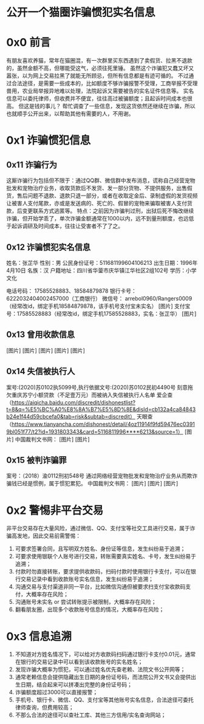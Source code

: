 # 公开一个猫圈诈骗惯犯实名信息
# 0x0 前言
有朋友喜欢养猫，常年在猫圈混，有一次群里买东西遇到了卖假货、拉黑不退款的，虽然金额不高，但哪能受这气，必须往死里锤。
虽然这个诈骗犯又蠢又坏又嚣张，以为网上交易拉黑了就能无所顾忌，但所有信息都是有迹可循的。
不过通过合法途径，是需要一些成本的，比如额度不够诈骗报警不受理，工商举报不受理兽用，农业局举报异地难以处理，法院起诉又需要被告的实名证件信息等。
实名信息可以委托律师，但收费并不便宜，往往高过被骗额度；且起诉时间成本也很高。
但这是钱的事儿？
帮忙调查了一些信息，发现这货依然还继续在诈骗，所以也就顺手公开出来，以帮助其他有需要的人，不用谢。
# 0x1 诈骗惯犯信息
## 0x11 诈骗行为
这厮诈骗行为包括但不限于：通过QQ群、微信群中发布消息，谎称自己经营宠物批发和宠物治疗业务，收取货款后不发货、发一部分货物、不提供服务，出售假货，售后问题不退款、退款只退一部分，或者在收取定金后、录制虚假的发货视频让被害人支付尾款，亦或是发送病的、死亡的、假冒的宠物来骗取被害人支付货款，后变更联系方式逃匿等。
特点：之前因为诈骗判过刑，出狱后死不悔改继续诈骗，但开始学乖了，单次诈骗金额通常在1000以内，远不到量刑额度，也远低于起诉调研及时间成本，往往让受害者不了了之。
## 0x12 诈骗惯犯实名信息
姓名：张芷华
性别：男
公民身份证号：511681199604106213
出生日期：1996年4月10日
名族：汉
户籍地址：四川省华蓥市庆华镇江华社区2组102号
学历：小学文化

电话号码： 17585528883、18584879878
银行卡号：6222032404002457000（工商银行）
微信号： arrebol0960/Rangers0009（经常改id，绑定手机18584879878，该手机号支付宝未实名）
[图片]
支付宝号：17585528883（经常改id，绑定手机17585528883，实名：张芷华）
[图片]
## 0x13 曾用收款信息
[图片]
[图片]
[图片]
[图片]
[图片]
## 0x14 失信被执行人
案号:(2020)苏0102执5099号,执行依据文号:(2020)苏0102民初4490号
刻意拖欠重庆苏宁小额贷款（不足壹万元）而被纳入失信被执行人名单
爱企查（https://aiqicha.baidu.com/discredit/dishonestlist?t=8&q=%E5%BC%A0%E8%8A%B7%E5%8D%8E&disId=cb132a4ca84843b24e1f44d59cbcefa0&tab=risk&subtab=discredit）
天眼查（https://www.tianyancha.com/dishonest/detail/4oz11914f9fd59476ec03919bl051f77/t2?id=1931803343&card=5116811996****6213&source=1）
[图片]
中国裁判文书网：
[图片]
[图片]
## 0x15 被判诈骗罪
案号：（2018）渝0112刑初548号
通过网络经营宠物批发和宠物治疗业务从而欺诈骗钱已经是惯例，属于惯犯累犯。
中国裁判文书网：
[图片]
[图片]
[图片]
# 0x2 警惕非平台交易
非平台交易存在大量风险，通过微信、QQ、支付宝等社交工具进行交易，属于诈骗高发地，因此交易前需警惕：
1. 可要求签署合同，且写明双方姓名、身份证等信息，发生纠纷易于追溯；
2. 可要求使用银联个人账号进行交易，转账需要真实姓名、卡号，发生纠纷易于追溯；
3. 付款时勿直接转账，要求提供收款码，扫码付款时使用银行卡支付，可以在银行交易记录中看到收款账号实名信息，发生纠纷易于追溯；
4. 沟通交易与支付渠道非同一平台，比如微信沟通但被要求扫支付宝收款码支付，大概率存在风险；
5. 沟通账号未实名 or 尝试转账提示被限制，大概率存在风险；
6. 翻看朋友圈，出现多个收款账号信息的情况，大概率存在风险；
# 0x3 信息追溯
1. 不知道对方姓名情况下，可以给对方收款码扫码通过银行卡支付0.01元，通常在银行的交易记录中可以看到该收款账号的实名姓名；
2. 发现诈骗大概率为惯犯，可以通过姓名优先查老赖、法院文书公开网等；
3. 通常老赖信息会提供隐藏出生日期的身份证号码，而法院公开文书又会提供出生日期，结合起来可以拼凑出完整的身份证号码；
4. 诈骗额度超过3000可以直接报警；
5. 手机号、银行卡、微信、QQ、支付宝等其他账号实名信息，合法途径可委托律师查询，但费用较高；
6. 不那么合法的途径可以查社工库、其他三方信用/实名查询网站；
